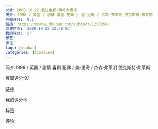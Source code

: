 ```yaml
---
pid: 2008-10-22-看过电影-两杆大烟枪
简介: 1998 / 英国 / 剧情 喜剧 犯罪 / 盖·里奇 / 杰森·弗莱明 德克斯特·弗莱彻
豆瓣评分: '9.1'
链接: https://movie.douban.com/subject/1293350/
创建时间: '2008-10-22 22:30:06'
我的评分: '5'
标签:
评论:
tags: [douban]
categories: [timeline]
---
```

简介:1998 / 英国 / 剧情 喜剧 犯罪 / 盖·里奇 / 杰森·弗莱明 德克斯特·弗莱彻

豆瓣评分:9.1

[链接](https://movie.douban.com/subject/1293350/)

我的评分:5

标签:

评论:

